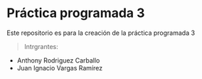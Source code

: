 # Práctica programada 3
  Este repositorio es para la creación de la práctica programada 3

> Intrgrantes:
- Anthony Rodriguez Carballo 
- Juan Ignacio Vargas Ramírez
